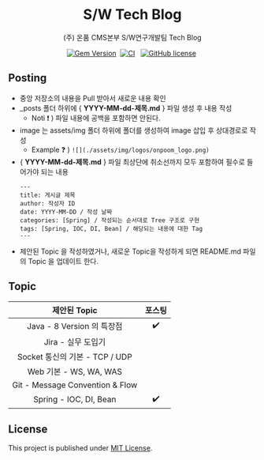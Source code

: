 <!-- markdownlint-disable-next-line -->
<div align="center">

  <!-- markdownlint-disable-next-line -->

# S/W Tech Blog

(주) 온품 CMS본부 S/W연구개발팀 Tech Blog

[![Gem Version](https://img.shields.io/gem/v/jekyll-theme-chirpy?color=brightgreen)][gem]&nbsp;
[![CI](https://github.com/cotes2020/jekyll-theme-chirpy/actions/workflows/ci.yml/badge.svg?branch=master&event=push)][ci]
&nbsp;
[![GitHub license](https://img.shields.io/github/license/cotes2020/jekyll-theme-chirpy.svg)][license]&nbsp;
</div>

## Posting

* 중앙 저장소의 내용을 Pull 받아서 새로운 내용 확인
* _posts 폴더 하위에 { **YYYY-MM-dd-제목.md** } 파일 생성 후 내용 작성
  * Noti :exclamation: ) 파일 내용에 공백을 포함하면 안된다.
* image 는 assets/img 폴더 하위에 폴더를 생성하여 image 삽입 후 상대경로로 작성 <br/>
  * Example :question: ) ```![](./assets/img/logos/onpoom_logo.png)```
* { **YYYY-MM-dd-제목.md** } 파일 최상단에 취소선까지 모두 포함하여 필수로 들어가야 되는 내용
  ```
  ---
  title: 게시글 제목
  author: 작성자 ID
  date: YYYY-MM-DD / 작성 날짜
  categories: [Spring] / 작성되는 순서대로 Tree 구조로 구현
  tags: [Spring, IOC, DI, Bean] / 해당되는 내용에 대한 Tag
  ---
  ```
* 제안된 Topic 을 작성하였거나, 새로운 Topic을 작성하게 되면 README.md 파일의 Topic 을 업데이트 한다.

## Topic

|            제안된 Topic            |        포스팅         |
|:-------------------------------:|:------------------:|
|     Java - 8 Version 의 특장점      | :heavy_check_mark:                    |
|          Jira - 실무 도입기          |                    |
|    Socket 통신의 기본 - TCP / UDP    |                    |
|      Web 기본 - WS, WA, WAS       |                    |
| Git - Message Convention & Flow |                    |
|     Spring - IOC, DI, Bean      | :heavy_check_mark: |

## License

This project is published under [MIT License][license].

[gem]: https://rubygems.org/gems/jekyll-theme-chirpy

[ci]: https://github.com/cotes2020/jekyll-theme-chirpy/actions/workflows/ci.yml?query=event%3Apush+branch%3Amaster

[license]: https://github.com/cotes2020/jekyll-theme-chirpy/blob/master/LICENSE
